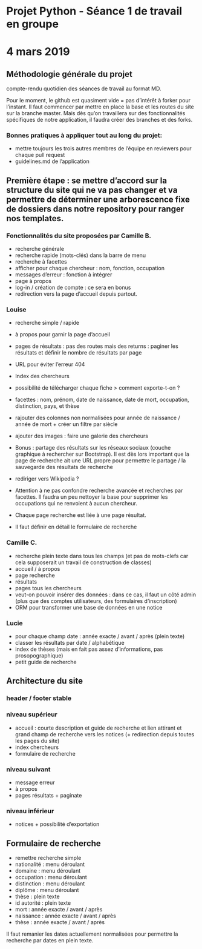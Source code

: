 # Projet Python - Séance 1 de travail en groupe 

# 4 mars 2019

## Méthodologie générale du projet

compte-rendu quotidien des séances de travail au format MD.

Pour le moment, le github est quasiment vide = pas d’intérêt à forker pour l’instant. Il faut commencer par mettre en place la base et les routes du site sur la branche master. Mais dès qu’on travaillera sur des fonctionnalités spécifiques de notre application, il faudra créer des branches et des forks.

### Bonnes pratiques à appliquer tout au long du projet:
* mettre toujours les trois autres membres de l’équipe en reviewers pour chaque pull request
* guidelines.md de l’application

## Première étape : se mettre d’accord sur la structure du site qui ne va pas changer et va permettre de déterminer une arborescence fixe de dossiers dans notre repository pour ranger nos templates.

### Fonctionnalités du site proposées par Camille B.
* recherche générale
* recherche rapide (mots-clés) dans la barre de menu
* recherche à facettes
* afficher pour chaque chercheur : nom, fonction, occupation
* messages d’erreur : fonction à intégrer
* page à propos
* log-in / création de compte : ce sera en bonus
* redirection vers la page d’accueil depuis partout.

### Louise
* recherche simple / rapide
* à propos pour garnir la page d’accueil
* pages de résultats : pas des routes mais des returns : paginer les résultats et définir le nombre de résultats par page
* URL pour éviter l’erreur 404
* Index des chercheurs
* possibilité de télécharger chaque fiche > comment exporte-t-on ?
* facettes : nom, prénom, date de naissance, date de mort, occupation, distinction, pays, et thèse
* rajouter des colonnes non normalisées pour année de naissance / année de mort + créer un filtre par siècle
* ajouter des images : faire une galerie des chercheurs
* Bonus : partage des résultats sur les réseaux sociaux (couche graphique à rechercher sur Bootstrap). Il est dès lors important que la page de recherche ait une URL propre pour permettre le partage / la sauvegarde des résultats de recherche
* rediriger vers Wikipedia ?

* Attention à ne pas confondre recherche avancée et recherches par facettes. Il faudra un peu nettoyer la base pour supprimer les occupations qui ne renvoient à aucun chercheur.
* Chaque page recherche est liée à une page résultat.
* Il faut définir en détail le formulaire de recherche

### Camille C.
* recherche plein texte dans tous les champs (et pas de mots-clefs car cela supposerait un travail de construction de classes)
* accueil / à propos
* page recherche
* résultats
* pages tous les chercheurs
* veut-on pouvoir insérer des données : dans ce cas, il faut un côté admin (plus que des comptes utilisateurs, des formulaires d’inscription)
* ORM pour transformer une base de données en une notice

### Lucie
* pour chaque champ date : année exacte / avant / après (plein texte)
* classer les résultats par date / alphabétique
* index de thèses (mais en fait pas assez d’informations, pas prosopographique)
* petit guide de recherche

## Architecture du site
### header / footer stable

### niveau supérieur
* accueil : courte description et guide de recherche et lien attirant et grand champ de recherche vers les notices (+ redirection depuis toutes les pages du site)
* index chercheurs
* formulaire de recherche

### niveau suivant
* message erreur
* à propos
* pages résultats + paginate

### niveau inférieur
* notices + possibilité d’exportation

## Formulaire de recherche

* remettre recherche simple
* nationalité : menu déroulant
* domaine : menu déroulant
* occupation : menu déroulant
* distinction : menu déroulant
* diplôme : menu déroulant
* thèse : plein texte
* id autorité : plein texte
* mort : année exacte / avant / après
* naissance : année exacte / avant / après
* thèse : année exacte / avant / après

Il faut remanier les dates actuellement normalisées pour permettre la recherche par dates en plein texte.
